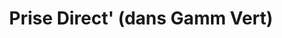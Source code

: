 ---
title: "Prise Direct' (dans Gamm Vert)"
url: /cambrai/prise-direct-dans-gamm-vert/
shop: ferme
---